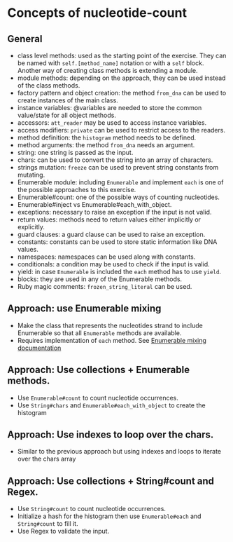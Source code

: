 # Concepts of nucleotide-count

## General

- class level methods: used as the starting point of the exercise. They can be named with `self.[method_name]` notation or with a `self` block. Another way of creating class methods is extending a module.
- module methods: depending on the approach, they can be used instead of the class methods.
- factory pattern and object creation: the method `from_dna` can be used to create instances of the main class.
- instance variables: @variables are needed to store the common value/state for all object methods.
- accessors: `att_reader` may be used to access instance variables.
- access modifiers: `private` can be used to restrict access to the readers.
- method definition: the `histogram` method needs to be defined.
- method arguments: the method `from_dna` needs an argument.
- string: one string is passed as the input.
- chars: can be used to convert the string into an array of characters.
- strings mutation: `freeze` can be used to prevent string constants from mutating.
- Enumerable module: including `Enumerable` and implement `each` is one of the possible approaches to this exercise.
- Enumerable#count: one of the possible ways of counting nucleotides.
- Enumerable#inject vs Enumerable#each_with_object.
- exceptions: necessary to raise an exception if the input is not valid.
- return values: methods need to return values either implicitly or explicitly.
- guard clauses: a guard clause can be used to raise an exception.
- constants: constants can be used to store static information like DNA values.
- namespaces: namespaces can be used along with constants.
- conditionals: a condition may be used to check if the input is valid.
- yield: in case `Enumerable` is included the `each` method has to use `yield`.
- blocks: they are used in any of the Enumerable methods.
- Ruby magic comments: `frozen_string_literal` can be used.

## Approach: use Enumerable mixing

- Make the class that represents the nucleotides strand to include Enumerable so that all `Enumerable` methods are available.
- Requires implementation of `each` method. See [Enumerable mixing documentation](https://ruby-doc.org/core-2.7.0/Enumerable.html)

## Approach: Use collections + Enumerable methods.

- Use `Enumerable#count` to count nucleotide occurrences.
- Use `String#chars` and `Enumerable#each_with_object` to create the histogram

## Approach: Use indexes to loop over the chars.

- Similar to the previous approach but using indexes and loops to iterate over the chars array

## Approach: Use collections + String#count and Regex.

- Use `String#count` to count nucleotide occurrences.
- Initialize a hash for the histogram then use `Enumerable#each` and `String#count` to fill it.
- Use Regex to validate the input.


